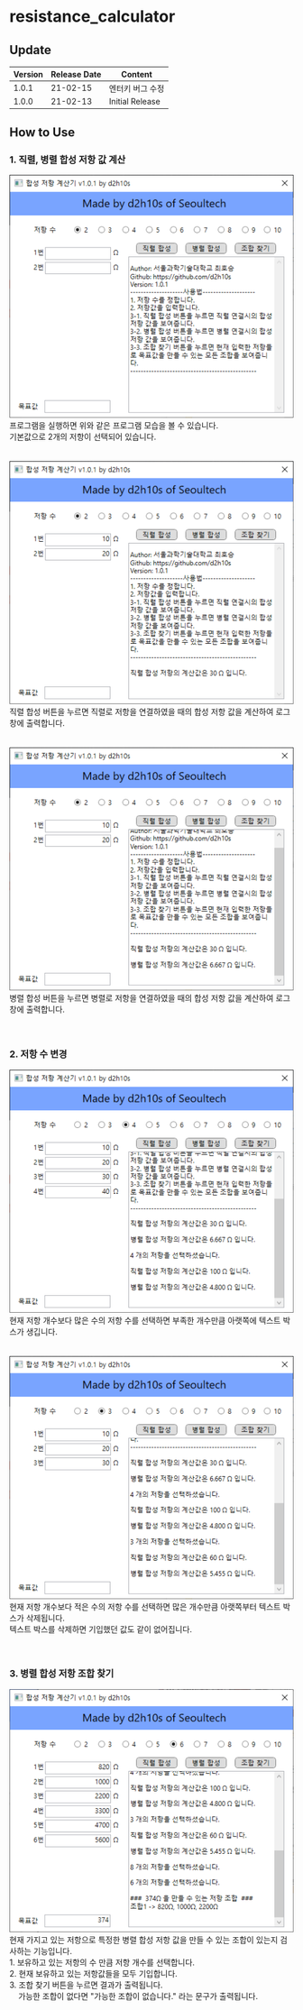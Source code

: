 # resistance_calculator
## Update
|Version|Release Date|Content|
|------|------------|-------|
|1.0.1|21-02-15|엔터키 버그 수정|
|1.0.0|21-02-13|Initial Release|
## How to Use
### 1. 직렬, 병렬 합성 저항 값 계산
<p>
  <img src="https://github.com/d2h10s/resistance_calculator/blob/main/img/K-001.png"><br>
  프로그램을 실행하면 위와 같은 프로그램 모습을 볼 수 있습니다.<br>
  기본값으로 2개의 저항이 선택되어 있습니다.<br><br><br>
  <img src="https://github.com/d2h10s/resistance_calculator/blob/main/img/K-002.png"><br>
  직렬 합성 버튼을 누르면 직렬로 저항을 연결하였을 때의 합성 저항 값을 계산하여 로그창에 출력합니다.<br><br><br>
  <img src="https://github.com/d2h10s/resistance_calculator/blob/main/img/K-003.png"><br>
  병렬 합성 버튼을 누르면 병렬로 저항을 연결하였을 때의 합성 저항 값을 계산하여 로그창에 출력합니다.<br><br><br>
</p>

### 2. 저항 수 변경
<p>
  <img src="https://github.com/d2h10s/resistance_calculator/blob/main/img/K-005.png"><br>
  현재 저항 개수보다 많은 수의 저항 수를 선택하면 부족한 개수만큼 아랫쪽에 텍스트 박스가 생깁니다.<br><br><br>
  <img src="https://github.com/d2h10s/resistance_calculator/blob/main/img/K-006.png"><br>
  현재 저항 개수보다 적은 수의 저항 수를 선택하면 많은 개수만큼 아랫쪽부터 텍스트 박스가 삭제됩니다.<br>
  텍스트 박스를 삭제하면 기입했던 값도 같이 없어집니다.<br><br><br>
</p>

### 3. 병렬 합성 저항 조합 찾기
<p>
  <img src="https://github.com/d2h10s/resistance_calculator/blob/main/img/K-007.png"><br>
  현재 가지고 있는 저항으로 특정한 병렬 합성 저항 값을 만들 수 있는 조합이 있는지 검사하는 기능입니다.<br>
  1. 보유하고 있는 저항의 수 만큼 저항 개수를 선택합니다.<br>
  2. 현재 보유하고 있는 저항값들을 모두 기입합니다.<br>
  3. 조합 찾기 버튼을 누르면 결과가 출력됩니다.<br>
  &nbsp;&nbsp;&nbsp;&nbsp;가능한 조합이 없다면 "가능한 조합이 없습니다." 라는 문구가 출력됩니다.<br>
</p>
